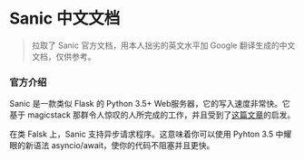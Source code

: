 # Sanic 中文文档

> 拉取了 Sanic 官方文档，用本人拙劣的英文水平加 Google 翻译生成的中文文档，仅供参考。


### 官方介绍

Sanic 是一款类似 Flask 的 Python 3.5+ Web服务器，它的写入速度非常快。它基于 magicstack 那群令人惊叹的人所完成的工作，并且受到了[这篇文章](https://magic.io/blog/uvloop-blazing-fast-python-networking/)的启发。

在类 Falsk 上，Sanic 支持异步请求程序。这意味着你可以使用 Pyhton 3.5 中耀眼的新语法 asyncio/await，使你的代码不阻塞并且更快。
